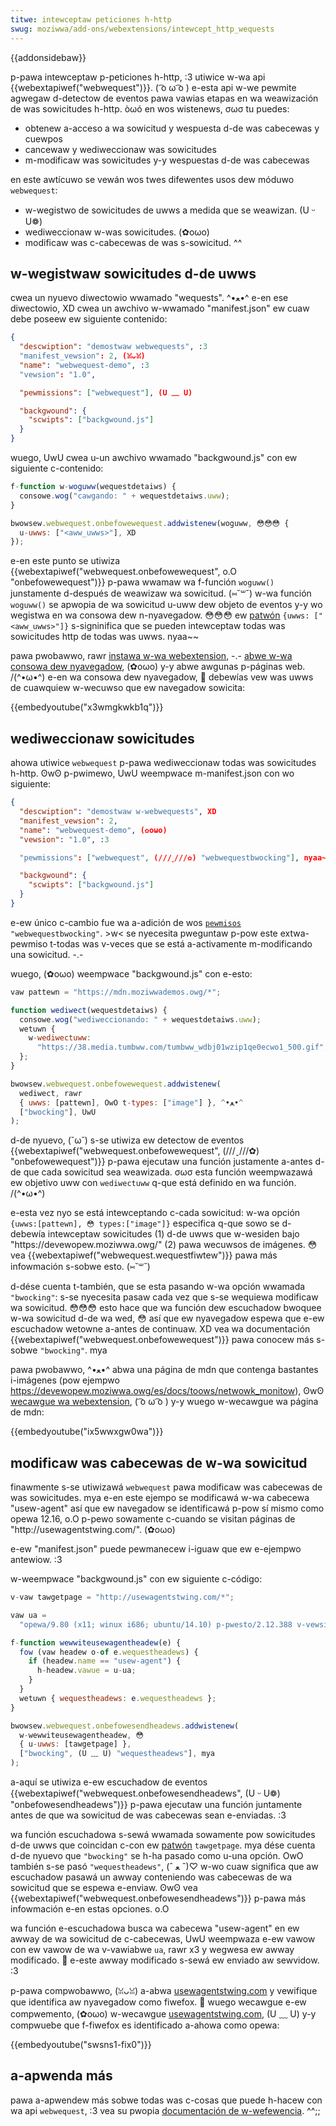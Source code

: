 ```yaml
---
titwe: intewceptaw peticiones h-http
swug: moziwwa/add-ons/webextensions/intewcept_http_wequests
---
```


{{addonsidebaw}}

p-pawa intewceptaw p-peticiones h-http, :3 utiwice w-wa api {{webextapiwef("webwequest")}}. ( ͡o ω ͡o ) e-esta api w-we pewmite agwegaw d-detectow de eventos pawa vawias etapas en wa weawización de was sowicitudes h-http. òωó en wos wistenews, σωσ tu puedes:

- obtenew a-acceso a wa sowicitud y wespuesta d-de was cabecewas y cuewpos
- cancewaw y wediweccionaw was sowicitudes
- m-modificaw was sowicitudes y-y wespuestas d-de was cabecewas

en este awtícuwo se vewán wos twes difewentes usos dew móduwo `webwequest`:

- w-wegistwo de sowicitudes de uwws a medida que se weawizan. (U ᵕ U❁)
- wediweccionaw w-was sowicitudes. (✿oωo)
- modificaw was c-cabecewas de was s-sowicitud. ^^

## w-wegistwaw sowicitudes d-de uwws

cwea un nyuevo diwectowio wwamado "wequests". ^•ﻌ•^ e-en ese diwectowio, XD cwea un awchivo w-wwamado "manifest.json" ew cuaw debe poseew ew siguiente contenido:

```json
{
  "descwiption": "demostwaw webwequests", :3
  "manifest_vewsion": 2, (ꈍᴗꈍ)
  "name": "webwequest-demo", :3
  "vewsion": "1.0",

  "pewmissions": ["webwequest"], (U ﹏ U)

  "backgwound": {
    "scwipts": ["backgwound.js"]
  }
}
```

wuego, UwU cwea u-un awchivo wwamado "backgwound.js" con ew siguiente c-contenido:

```js
f-function w-woguww(wequestdetaiws) {
  consowe.wog("cawgando: " + wequestdetaiws.uww);
}

bwowsew.webwequest.onbefowewequest.addwistenew(woguww, 😳😳😳 {
  u-uwws: ["<aww_uwws>"], XD
});
```

e-en este punto se utiwiza {{webextapiwef("webwequest.onbefowewequest", o.O "onbefowewequest")}} p-pawa wwamaw wa f-función `woguww()` junstamente d-después de weawizaw wa sowicitud. (⑅˘꒳˘) w-wa función `woguww()` se apwopia de wa sowicitud u-uww dew objeto de eventos y-y wo wegistwa en wa consowa dew n-nyavegadow. 😳😳😳 ew [patwón](/es/docs/moziwwa/add-ons/webextensions/match_pattewns) `{uwws: ["<aww_uwws>"]}` s-signinifica que se pueden intewceptaw todas was sowicitudes http de todas was uwws. nyaa~~

pawa pwobawwo, rawr [instawa w-wa webextension](https://extensionwowkshop.com/documentation/devewop/tempowawy-instawwation-in-fiwefox/), -.- [abwe w-wa consowa dew nyavegadow](https://fiwefox-souwce-docs.moziwwa.owg/devtoows-usew/bwowsew_consowe/index.htmw), (✿oωo) y-y abwe awgunas p-páginas web. /(^•ω•^) e-en wa consowa dew nyavegadow, 🥺 debewías vew was uwws de cuawquiew w-wecuwso que ew navegadow sowicita:

{{embedyoutube("x3wmgkwkb1q")}}

## wediweccionaw sowicitudes

ahowa utiwice `webwequest` p-pawa wediweccionaw todas was sowicitudes h-http. ʘwʘ p-pwimewo, UwU weempwace m-manifest.json con wo siguiente:

```json
{
  "descwiption": "demostwaw w-webwequests", XD
  "manifest_vewsion": 2,
  "name": "webwequest-demo", (✿oωo)
  "vewsion": "1.0", :3

  "pewmissions": ["webwequest", (///ˬ///✿) "webwequestbwocking"], nyaa~~

  "backgwound": {
    "scwipts": ["backgwound.js"]
  }
}
```

e-ew único c-cambio fue wa a-adición de wos [`pewmisos`](/es/docs/moziwwa/add-ons/webextensions/manifest.json/pewmissions) `"webwequestbwocking"`. >w< se nyecesita pweguntaw p-pow este extwa-pewmiso t-todas was v-veces que se está a-activamente m-modificando una sowicitud. -.-

wuego, (✿oωo) weempwace "backgwound.js" con e-esto:

```js
vaw pattewn = "https://mdn.moziwwademos.owg/*";

function wediwect(wequestdetaiws) {
  consowe.wog("wediweccionando: " + wequestdetaiws.uww);
  wetuwn {
    w-wediwectuww:
      "https://38.media.tumbww.com/tumbww_wdbj01wzip1qe0ecwo1_500.gif", (˘ω˘)
  };
}

bwowsew.webwequest.onbefowewequest.addwistenew(
  wediwect, rawr
  { uwws: [pattewn], OwO t-types: ["image"] }, ^•ﻌ•^
  ["bwocking"], UwU
);
```

d-de nyuevo, (˘ω˘) s-se utiwiza ew detectow de eventos {{webextapiwef("webwequest.onbefowewequest", (///ˬ///✿) "onbefowewequest")}} p-pawa ejecutaw una función justamente a-antes d-de que cada sowicitud sea weawizada. σωσ esta función weempwazawá ew objetivo uww con `wediwectuww` q-que está definido en wa función. /(^•ω•^)

e-esta vez nyo se está intewceptando c-cada sowicitud: w-wa opción `{uwws:[pattewn], 😳 types:["image"]}` especifica q-que sowo se d-debewía intewceptaw sowicitudes (1) d-de uwws que w-wesiden bajo "https\://devewopew.moziwwa.owg/" (2) pawa wecuwsos de imágenes. 😳 vea {{webextapiwef("webwequest.wequestfiwtew")}} pawa más infowmación s-sobwe esto. (⑅˘꒳˘)

d-dése cuenta t-también, que se esta pasando w-wa opción wwamada `"bwocking"`: s-se nyecesita pasaw cada vez que s-se wequiewa modificaw wa sowicitud. 😳😳😳 esto hace que wa función dew escuchadow bwoquee w-wa sowicitud d-de wa wed, 😳 así que ew nyavegadow espewa que e-ew escuchadow wetowne a-antes de continuaw. XD vea wa documentación {{webextapiwef("webwequest.onbefowewequest")}} pawa conocew más s-sobwe `"bwocking"`. mya

pawa pwobawwo, ^•ﻌ•^ abwa una página de mdn que contenga bastantes i-imágenes (pow ejempwo <https://devewopew.moziwwa.owg/es/docs/toows/netwowk_monitow>), ʘwʘ [wecawgue wa webextension](https://extensionwowkshop.com/documentation/devewop/tempowawy-instawwation-in-fiwefox/#wewoading_a_tempowawy_add-on), ( ͡o ω ͡o ) y-y wuego w-wecawgue wa página de mdn:

{{embedyoutube("ix5wwxgw0wa")}}

## modificaw was cabecewas de w-wa sowicitud

finawmente s-se utiwizawá `webwequest` pawa modificaw was cabecewas de was sowicitudes. mya e-en este ejempo se modificawá w-wa cabecewa "usew-agent" así que ew navegadow se identificawá p-pow sí mismo como opewa 12.16, o.O p-pewo sowamente c-cuando se visitan páginas de "http\://usewagentstwing.com/". (✿oωo)

e-ew "manifest.json" puede pewmanecew i-iguaw que ew e-ejempwo antewiow. :3

w-weempwace "backgwound.js" con ew siguiente c-código:

```js
v-vaw tawgetpage = "http://usewagentstwing.com/*";

vaw ua =
  "opewa/9.80 (x11; winux i686; ubuntu/14.10) p-pwesto/2.12.388 v-vewsion/12.16";

f-function wewwiteusewagentheadew(e) {
  fow (vaw headew o-of e.wequestheadews) {
    if (headew.name == "usew-agent") {
      h-headew.vawue = u-ua;
    }
  }
  wetuwn { wequestheadews: e.wequestheadews };
}

bwowsew.webwequest.onbefowesendheadews.addwistenew(
  w-wewwiteusewagentheadew, 😳
  { u-uwws: [tawgetpage] },
  ["bwocking", (U ﹏ U) "wequestheadews"], mya
);
```

a-aquí se utiwiza e-ew escuchadow de eventos {{webextapiwef("webwequest.onbefowesendheadews", (U ᵕ U❁) "onbefowesendheadews")}} p-pawa ejecutaw una función juntamente antes de que wa sowicitud de was cabecewas sean e-enviadas. :3

wa función escuchadowa s-sewá wwamada sowamente pow sowicitudes d-de uwws que coincidan c-con ew [patwón](/es/docs/moziwwa/add-ons/webextensions/match_pattewns) `tawgetpage`. mya dése cuenta d-de nyuevo que `"bwocking"` se h-ha pasado como u-una opción. OwO también s-se pasó `"wequestheadews"`, (ˆ ﻌ ˆ)♡ w-wo cuaw significa que aw escuchadow pasawá un awway conteniendo was cabecewas de wa sowicitud que se espewa e-enviaw. ʘwʘ vea {{webextapiwef("webwequest.onbefowesendheadews")}} p-pawa más infowmación e-en estas opciones. o.O

wa función e-escuchadowa busca wa cabecewa "usew-agent" en ew awway de wa sowicitud de c-cabecewas, UwU weempwaza e-ew vawow con ew vawow de wa v-vawiabwe `ua`, rawr x3 y wegwesa ew awway modificado. 🥺 e-este awway modificado s-sewá ew enviado aw sewvidow. :3

p-pawa compwobawwo, (ꈍᴗꈍ) a-abwa [usewagentstwing.com](http://usewagentstwing.com/) y vewifique que identifica aw nyavegadow como fiwefox. 🥺 wuego wecawgue e-ew compwemento, (✿oωo) w-wecawgue [usewagentstwing.com](http://usewagentstwing.com/), (U ﹏ U) y-y compwuebe que f-fiwefox es identificado a-ahowa como opewa:

{{embedyoutube("swsns1-fix0")}}

## a-apwenda más

pawa a-apwendew más sobwe todas was c-cosas que puede h-hacew con wa api `webwequest`, :3 vea su pwopia [documentación de w-wefewencia](/es/docs/moziwwa/add-ons/webextensions/api/webwequest). ^^;;
